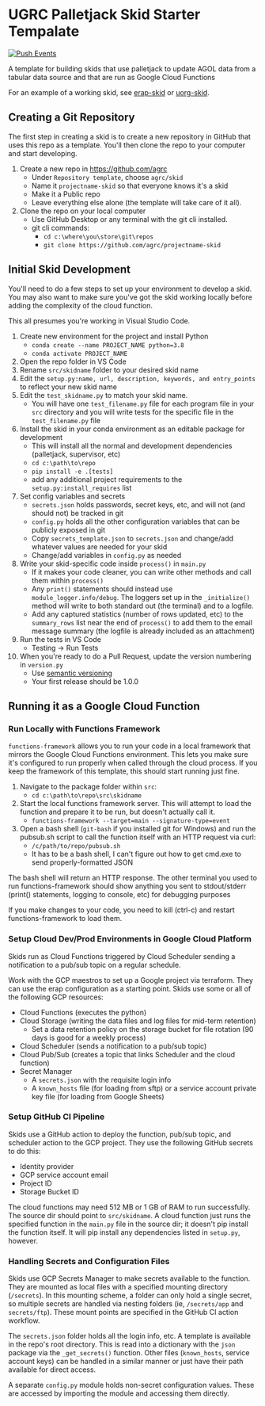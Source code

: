 # UGRC Palletjack Skid Starter Tempalate

[![Push Events](https://github.com/agrc/skid/actions/workflows/push.yml/badge.svg)](https://github.com/agrc/skid/actions/workflows/push.yml)

A template for building skids that use palletjack to update AGOL data from a tabular data source and that are run as Google Cloud Functions

For an example of a working skid, see [erap-skid](https://github.com/agrc/erap-skid) or [uorg-skid](https://github.com/agrc/uorg-skid).

## Creating a Git Repository

The first step in creating a skid is to create a new repository in GitHub that uses this repo as a template. You'll then clone the repo to your computer and start developing.

1. Create a new repo in <https://github.com/agrc>
   - Under `Repository template`, choose `agrc/skid`
   - Name it `projectname-skid` so that everyone knows it's a skid
   - Make it a Public repo
   - Leave everything else alone (the template will take care of it all).
1. Clone the repo on your local computer
   - Use GitHub Desktop or any terminal with the git cli installed.
   - git cli commands:
      - `cd c:\where\you\store\git\repos`
      - `git clone https://github.com/agrc/projectname-skid`

## Initial Skid Development

You'll need to do a few steps to set up your environment to develop a skid. You may also want to make sure you've got the skid working locally before adding the complexity of the cloud function.

This all presumes you're working in Visual Studio Code.

1. Create new environment for the project and install Python
   - `conda create --name PROJECT_NAME python=3.8`
   - `conda activate PROJECT_NAME`
1. Open the repo folder in VS Code
1. Rename `src/skidname` folder to your desired skid name
1. Edit the `setup.py:name, url, description, keywords, and entry_points` to reflect your new skid name
1. Edit the `test_skidname.py` to match your skid name.
   - You will have one `test_filename.py` file for each program file in your `src` directory and you will write tests for the specific file in the `test_filename.py` file
1. Install the skid in your conda environment as an editable package for development
   - This will install all the normal and development dependencies (palletjack, supervisor, etc)
   - `cd c:\path\to\repo`
   - `pip install -e .[tests]`
   - add any additional project requirements to the `setup.py:install_requires` list
1. Set config variables and secrets
   - `secrets.json` holds passwords, secret keys, etc, and will not (and should not) be tracked in git
   - `config.py` holds all the other configuration variables that can be publicly exposed in git
   - Copy `secrets_template.json` to `secrets.json` and change/add whatever values are needed for your skid
   - Change/add variables in `config.py` as needed
1. Write your skid-specific code inside `process()` in `main.py`
   - If it makes your code cleaner, you can write other methods and call them within `process()`
   - Any `print()` statements should instead use `module_logger.info/debug`. The loggers set up in the `_initialize()` method will write to both standard out (the terminal) and to a logfile.
   - Add any captured statistics (number of rows updated, etc) to the `summary_rows` list near the end of `process()` to add them to the email message summary (the logfile is already included as an attachment)
1. Run the tests in VS Code
   - Testing -> Run Tests
1. When you're ready to do a Pull Request, update the version numbering in `version.py`
   - Use [semantic versioning](https://semver.org/#summary)
   - Your first release should be 1.0.0

## Running it as a Google Cloud Function

### Run Locally with Functions Framework

`functions-framework` allows you to run your code in a local framework that mirrors the Google Cloud Functions environment. This lets you make sure it's configured to run properly when called through the cloud process. If you keep the framework of this template, this should start running just fine.

1. Navigate to the package folder within `src`:
   - `cd c:\path\to\repo\src\skidname`
1. Start the local functions framework server. This will attempt to load the function and prepare it to be run, but doesn't actually call it.
   - `functions-framework --target=main --signature-type=event`
1. Open a bash shell (`git-bash` if you installed git for Windows) and run the pubsub.sh script to call the function itself with an HTTP request via curl:
   - `/c/path/to/repo/pubsub.sh`
   - It has to be a bash shell, I can't figure out how to get cmd.exe to send properly-formatted JSON

The bash shell will return an HTTP response. The other terminal you used to run functions-framework should show anything you sent to stdout/stderr (print() statements, logging to console, etc) for debugging purposes

If you make changes to your code, you need to kill (ctrl-c) and restart functions-framework to load them.

### Setup Cloud Dev/Prod Environments in Google Cloud Platform

Skids run as Cloud Functions triggered by Cloud Scheduler sending a notification to a pub/sub topic on a regular schedule.

Work with the GCP maestros to set up a Google project via terraform. They can use the erap configuration as a starting point. Skids use some or all of the following GCP resources:

- Cloud Functions (executes the python)
- Cloud Storage (writing the data files and log files for mid-term retention)
  - Set a data retention policy on the storage bucket for file rotation (90 days is good for a weekly process)
- Cloud Scheduler (sends a notification to a pub/sub topic)
- Cloud Pub/Sub (creates a topic that links Scheduler and the cloud function)
- Secret Manager
  - A `secrets.json` with the requisite login info
  - A `known_hosts` file (for loading from sftp) or a service account private key file (for loading from Google Sheets)

### Setup GitHub CI Pipeline

Skids use a GitHub action to deploy the function, pub/sub topic, and scheduler action to the GCP project. They use the following GitHub secrets to do this:

- Identity provider
- GCP service account email
- Project ID
- Storage Bucket ID

The cloud functions may need 512 MB or 1 GB of RAM to run successfully. The source dir should point to `src/skidname`. A cloud function just runs the specified function in the `main.py` file in the source dir; it doesn't pip install the function itself. It will pip install any dependencies listed in `setup.py`, however.

### Handling Secrets and Configuration Files

Skids use GCP Secrets Manager to make secrets available to the function. They are mounted as local files with a specified mounting directory (`/secrets`). In this mounting scheme, a folder can only hold a single secret, so multiple secrets are handled via nesting folders (ie, `/secrets/app` and `secrets/ftp`). These mount points are specified in the GitHub CI action workflow.

The `secrets.json` folder holds all the login info, etc. A template is available in the repo's root directory. This is read into a dictionary with the `json` package via the `_get_secrets()` function. Other files (`known_hosts`, service account keys) can be handled in a similar manner or just have their path available for direct access.

A separate `config.py` module holds non-secret configuration values. These are accessed by importing the module and accessing them directly.
